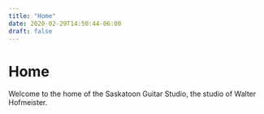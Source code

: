 ```yaml
---
title: "Home"
date: 2020-02-29T14:50:44-06:00
draft: false
---
```


Home
====

Welcome to the home of the Saskatoon Guitar Studio, the studio of Walter Hofmeister.
